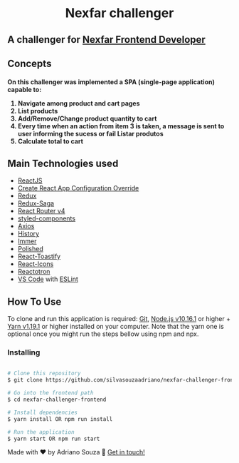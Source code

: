 <h1 align="center">
    Nexfar challenger
</h1>


## A challenger for [Nexfar Frontend Developer](https://www.linkedin.com/company/nexfar/)

## Concepts

<h4>
On this challenger was implemented a SPA (single-page application) capable to:

1. Navigate among product and cart pages
2. List products
3. Add/Remove/Change product quantity to cart
4. Every time when an action from item 3 is taken, a message is sent to user informing the sucess or fail
Listar produtos
5. Calculate total to cart
</h4>


## Main Technologies used

-   [ReactJS](https://reactjs.org/)
-   [Create React App Configuration Override](https://github.com/sharegate/craco)
-   [Redux](https://redux.js.org/)
-   [Redux-Saga](https://redux-saga.js.org/)
-   [React Router v4](https://github.com/ReactTraining/react-router)
-   [styled-components](https://www.styled-components.com/)
-   [Axios](https://github.com/axios/axios)
-   [History](https://www.npmjs.com/package/history)
-   [Immer](https://github.com/immerjs/immer)
-   [Polished](https://polished.js.org/)
-   [React-Toastify](https://fkhadra.github.io/react-toastify/)
-   [React-Icons](http://react-icons.github.io/react-icons/)
-   [Reactotron](https://infinite.red/reactotron)
-   [VS Code](https://code.visualstudio.com/) with [ESLint](https://marketplace.visualstudio.com/items?itemName=dbaeumer.vscode-eslint)



## How To Use

To clone and run this application is required: [Git](https://git-scm.com), [Node.js v10.16.1](https://nodejs.org/en/) or higher + [Yarn v1.19.1](https://yarnpkg.com/lang/en/) or higher installed on your computer. Note that the yarn one is optional once you might run the steps bellow using npm and npx.

### Installing
```bash

# Clone this repository
$ git clone https://github.com/silvasouzaadriano/nexfar-challenger-frontend.git

# Go into the frontend path
$ cd nexfar-challenger-frontend

# Install dependencies
$ yarn install OR npm run install

# Run the application
$ yarn start OR npm run start
```

Made with ♥ by Adriano Souza :wave: [Get in touch!](https://www.linkedin.com/in/adriano-souza-9b1a1b11)


